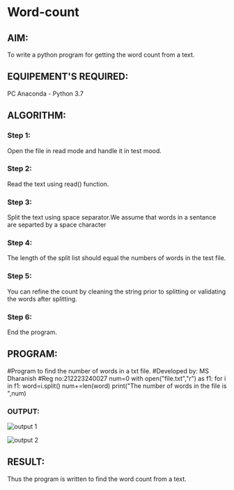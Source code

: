 # Word-count
## AIM:
To write a python program for getting the word count from a text.
## EQUIPEMENT'S REQUIRED: 
PC
Anaconda - Python 3.7
## ALGORITHM: 
### Step 1:
Open the file in read mode and handle it in test mood.

### Step 2: 
Read the text using read() function.

 
### Step 3:
Split the text using space separator.We assume that words in a sentance are separted by a space
character

### Step 4:
The length of the split list should equal the numbers of words in the test file.


### Step 5:
You can refine the count by cleaning the string prior to splitting or validating the words after
splitting.

### Step 6: 
End the program.

## PROGRAM:
#Program to find the number of words in a txt file.
#Developed by: MS Dharanish
#Reg no:212223240027
num=0
with open("file.txt","r") as f1:
for i in f1:
word=i.split()
num+=len(word)
print("The number of words in the file is ",num)

### OUTPUT:
![output 1](https://github.com/MSDharanish-23011819/Word-count/assets/147139454/660a0838-53fc-4ac9-87a3-2de2a5c44714)

![output 2](https://github.com/MSDharanish-23011819/Word-count/assets/147139454/778d65e9-c7f5-4486-9b90-66143c21ed29)


## RESULT:
Thus the program is written to find the word count from a text.
